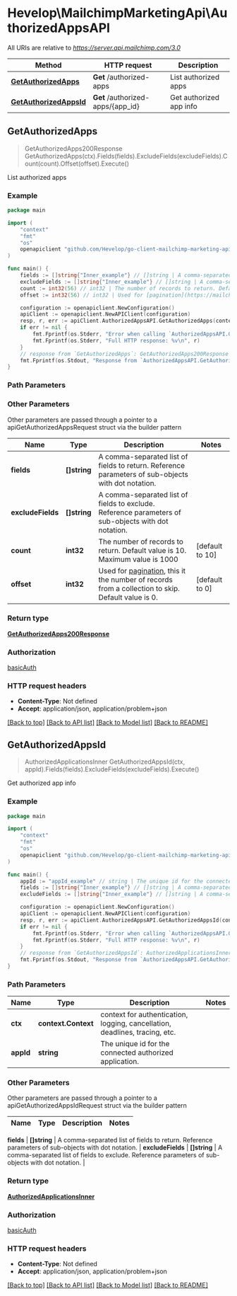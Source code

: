 # Hevelop\MailchimpMarketingApi\AuthorizedAppsAPI

All URIs are relative to *https://server.api.mailchimp.com/3.0*

Method | HTTP request | Description
------------- | ------------- | -------------
[**GetAuthorizedApps**](AuthorizedAppsAPI.md#GetAuthorizedApps) | **Get** /authorized-apps | List authorized apps
[**GetAuthorizedAppsId**](AuthorizedAppsAPI.md#GetAuthorizedAppsId) | **Get** /authorized-apps/{app_id} | Get authorized app info



## GetAuthorizedApps

> GetAuthorizedApps200Response GetAuthorizedApps(ctx).Fields(fields).ExcludeFields(excludeFields).Count(count).Offset(offset).Execute()

List authorized apps



### Example

```go
package main

import (
	"context"
	"fmt"
	"os"
	openapiclient "github.com/Hevelop/go-client-mailchimp-marketing-api"
)

func main() {
	fields := []string{"Inner_example"} // []string | A comma-separated list of fields to return. Reference parameters of sub-objects with dot notation. (optional)
	excludeFields := []string{"Inner_example"} // []string | A comma-separated list of fields to exclude. Reference parameters of sub-objects with dot notation. (optional)
	count := int32(56) // int32 | The number of records to return. Default value is 10. Maximum value is 1000 (optional) (default to 10)
	offset := int32(56) // int32 | Used for [pagination](https://mailchimp.com/developer/marketing/docs/methods-parameters/#pagination), this it the number of records from a collection to skip. Default value is 0. (optional) (default to 0)

	configuration := openapiclient.NewConfiguration()
	apiClient := openapiclient.NewAPIClient(configuration)
	resp, r, err := apiClient.AuthorizedAppsAPI.GetAuthorizedApps(context.Background()).Fields(fields).ExcludeFields(excludeFields).Count(count).Offset(offset).Execute()
	if err != nil {
		fmt.Fprintf(os.Stderr, "Error when calling `AuthorizedAppsAPI.GetAuthorizedApps``: %v\n", err)
		fmt.Fprintf(os.Stderr, "Full HTTP response: %v\n", r)
	}
	// response from `GetAuthorizedApps`: GetAuthorizedApps200Response
	fmt.Fprintf(os.Stdout, "Response from `AuthorizedAppsAPI.GetAuthorizedApps`: %v\n", resp)
}
```

### Path Parameters



### Other Parameters

Other parameters are passed through a pointer to a apiGetAuthorizedAppsRequest struct via the builder pattern


Name | Type | Description  | Notes
------------- | ------------- | ------------- | -------------
 **fields** | **[]string** | A comma-separated list of fields to return. Reference parameters of sub-objects with dot notation. | 
 **excludeFields** | **[]string** | A comma-separated list of fields to exclude. Reference parameters of sub-objects with dot notation. | 
 **count** | **int32** | The number of records to return. Default value is 10. Maximum value is 1000 | [default to 10]
 **offset** | **int32** | Used for [pagination](https://mailchimp.com/developer/marketing/docs/methods-parameters/#pagination), this it the number of records from a collection to skip. Default value is 0. | [default to 0]

### Return type

[**GetAuthorizedApps200Response**](GetAuthorizedApps200Response.md)

### Authorization

[basicAuth](../README.md#basicAuth)

### HTTP request headers

- **Content-Type**: Not defined
- **Accept**: application/json, application/problem+json

[[Back to top]](#) [[Back to API list]](../README.md#documentation-for-api-endpoints)
[[Back to Model list]](../README.md#documentation-for-models)
[[Back to README]](../README.md)


## GetAuthorizedAppsId

> AuthorizedApplicationsInner GetAuthorizedAppsId(ctx, appId).Fields(fields).ExcludeFields(excludeFields).Execute()

Get authorized app info



### Example

```go
package main

import (
	"context"
	"fmt"
	"os"
	openapiclient "github.com/Hevelop/go-client-mailchimp-marketing-api"
)

func main() {
	appId := "appId_example" // string | The unique id for the connected authorized application.
	fields := []string{"Inner_example"} // []string | A comma-separated list of fields to return. Reference parameters of sub-objects with dot notation. (optional)
	excludeFields := []string{"Inner_example"} // []string | A comma-separated list of fields to exclude. Reference parameters of sub-objects with dot notation. (optional)

	configuration := openapiclient.NewConfiguration()
	apiClient := openapiclient.NewAPIClient(configuration)
	resp, r, err := apiClient.AuthorizedAppsAPI.GetAuthorizedAppsId(context.Background(), appId).Fields(fields).ExcludeFields(excludeFields).Execute()
	if err != nil {
		fmt.Fprintf(os.Stderr, "Error when calling `AuthorizedAppsAPI.GetAuthorizedAppsId``: %v\n", err)
		fmt.Fprintf(os.Stderr, "Full HTTP response: %v\n", r)
	}
	// response from `GetAuthorizedAppsId`: AuthorizedApplicationsInner
	fmt.Fprintf(os.Stdout, "Response from `AuthorizedAppsAPI.GetAuthorizedAppsId`: %v\n", resp)
}
```

### Path Parameters


Name | Type | Description  | Notes
------------- | ------------- | ------------- | -------------
**ctx** | **context.Context** | context for authentication, logging, cancellation, deadlines, tracing, etc.
**appId** | **string** | The unique id for the connected authorized application. | 

### Other Parameters

Other parameters are passed through a pointer to a apiGetAuthorizedAppsIdRequest struct via the builder pattern


Name | Type | Description  | Notes
------------- | ------------- | ------------- | -------------

 **fields** | **[]string** | A comma-separated list of fields to return. Reference parameters of sub-objects with dot notation. | 
 **excludeFields** | **[]string** | A comma-separated list of fields to exclude. Reference parameters of sub-objects with dot notation. | 

### Return type

[**AuthorizedApplicationsInner**](AuthorizedApplicationsInner.md)

### Authorization

[basicAuth](../README.md#basicAuth)

### HTTP request headers

- **Content-Type**: Not defined
- **Accept**: application/json, application/problem+json

[[Back to top]](#) [[Back to API list]](../README.md#documentation-for-api-endpoints)
[[Back to Model list]](../README.md#documentation-for-models)
[[Back to README]](../README.md)

